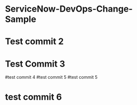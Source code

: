 # ServiceNow-DevOps-Change-Sample
# Test commit 2
# Test Commit 3 
#test commit 4
#test commit 5
#test commit 5
# test commit 6 

